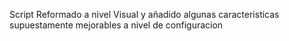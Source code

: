 Script Reformado a nivel Visual y añadido algunas caracteristicas supuestamente mejorables a nivel de configuracion 
